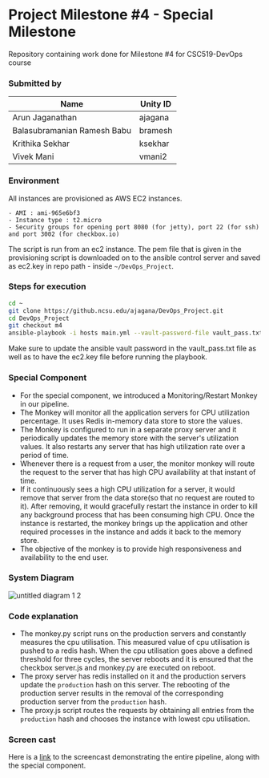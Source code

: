 # Project Milestone #4 - Special Milestone

Repository containing work done for Milestone #4 for CSC519-DevOps course

### Submitted by
Name  | Unity ID
------------- | -------------
Arun Jaganathan | ajagana
Balasubramanian Ramesh Babu | bramesh
Krithika Sekhar | ksekhar
Vivek Mani | vmani2


### Environment

All instances are provisioned as AWS EC2 instances.

    - AMI : ami-965e6bf3
    - Instance type : t2.micro
    - Security groups for opening port 8080 (for jetty), port 22 (for ssh) and port 3002 (for checkbox.io)

The script is run from an ec2 instance. The pem file that is given in the provisioning script is downloaded on to the ansible control server and saved as ec2.key in repo path - inside `~/DevOps_Project`.

### Steps for execution
 
```bash
cd ~
git clone https://github.ncsu.edu/ajagana/DevOps_Project.git
cd DevOps_Project
git checkout m4
ansible-playbook -i hosts main.yml --vault-password-file vault_pass.txt
```
Make sure to update the ansible vault password in the vault_pass.txt file as well as to have the ec2.key file before running the playbook.

### Special Component 
- For the special component, we introduced a Monitoring/Restart Monkey in our pipeline. 
- The Monkey will monitor all the application servers for CPU utilization percentage. It uses Redis in-memory data store to store the values.
- The Monkey is configured to run in a separate proxy server and it periodically updates the memory store with the server's utilization values. It also restarts any server that has high utilization rate over a period of time.
- Whenever there is a request from a user, the monitor monkey will route the request to the server that has high CPU availability at that instant of time.
- If it continuously sees a high CPU utilization for a server, it would remove that server from the data store(so that no request are routed to it). After removing, it would gracefully restart the instance in order to kill any background process that has been consuming high CPU. Once the instance is restarted, the monkey brings up the application and other required processes in the instance and adds it back to the memory store.
- The objective of the monkey is to provide high responsiveness and availability to the end user.

### System Diagram

![untitled diagram 1 2](https://media.github.ncsu.edu/user/5810/files/57f52096-4fa4-11e8-884b-87ae7d4e8be7)

### Code explanation
- The monkey.py script runs on the production servers and constantly measures the cpu utilisation. This measured value of cpu utilisation is pushed to a redis hash. When the cpu utilisation goes above a defined threshold for three cycles, the server reboots and it is ensured that the checkbox server.js and monkey.py are executed on reboot.
- The proxy server has redis installed on it and the production servers update the `production` hash on this server. The rebooting of the production server results in the removal of the corresponding production server from the `production` hash.
- The proxy.js script routes the requests by obtaining all entries from the `production` hash and chooses the instance with lowest cpu utilisation.

### Screen cast

Here is a [link](https://www.youtube.com/watch?v=eKs5PW8gMPg) to the screencast demonstrating the entire pipeline, along with the special component.
